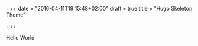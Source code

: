+++
date = "2016-04-11T19:15:48+02:00"
draft = true
title = "Hugo Skeleton Theme"

+++

Hello World
